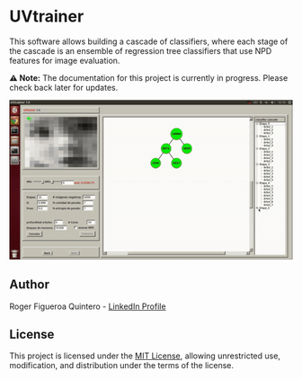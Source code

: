 # UVtrainer
This software allows building a cascade of classifiers, where each stage of the cascade is an ensemble of regression tree classifiers that use NPD features for image evaluation.

**⚠️ Note:** The documentation for this project is currently in progress. Please check back later for updates.

<div align="center">
    <img src="docs/UVtrainer.gif" alt="UVtrainer GIF">
</div>

## Author
Roger Figueroa Quintero - [LinkedIn Profile](https://www.linkedin.com/in/roger-figueroa-quintero/)

## License
This project is licensed under the [MIT License](LICENSE.md), allowing unrestricted use, modification, and distribution under the terms of the license.

